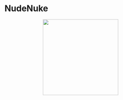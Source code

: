 # NudeNuke

<p align="center">
<img width=250px src="https://github.com/ixiLod/NudeNuke/assets/51421090/661e1fcd-4ee9-4e9e-9a9e-817397eba22e">
</p>

